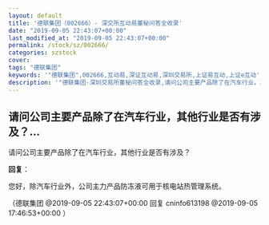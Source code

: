 ```yaml
---
layout: default
title: '德联集团（002666）- 深交所互动易董秘问答全收录'
date: "2019-09-05 22:43:07+00:00"
last_modified_at: "2019-09-05 22:43:07+00:00"
permalink: /stock/sz/002666/
categories: szstock
cover: 
tags: "德联集团"
keywords: '"德联集团",002666,互动易,深证互动易,深圳交易所,上证易互动,上证e互动'
description: '"德联集团-深圳交易所董秘问答全收录,请问公司主要产品除了在汽车行业，其他行业是否有涉及？"'
---
```


## 请问公司主要产品除了在汽车行业，其他行业是否有涉及？...

请问公司主要产品除了在汽车行业，其他行业是否有涉及？

**回复**：

您好，除汽车行业外，公司主力产品防冻液可用于核电站热管理系统。 

（德联集团  @2019-09-05 22:43:07+00:00 回复 cninfo613198  @2019-09-05 17:46:53+00:00 ）

